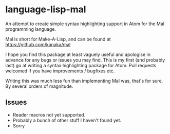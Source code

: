 # language-lisp-mal

An attempt to create simple syntax highlighting support in Atom for the Mal
programming language.

Mal is short for Make-A-Lisp, and can be found at https://github.com/kanaka/mal

I hope you find this package at least vaguely useful and apologise in advance
for any bugs or issues you may find. This is my first (and probably last) go at
writing a syntax highlighting package for Atom. Pull requests welcomed if you
have improvements / bugfixes etc.

Writing this was much less fun than implementing Mal was, that's for sure. By
several orders of magnitude.

## Issues

* Reader macros not yet supported.
* Probably a bunch of other stuff I haven't found yet.
* Sorry
